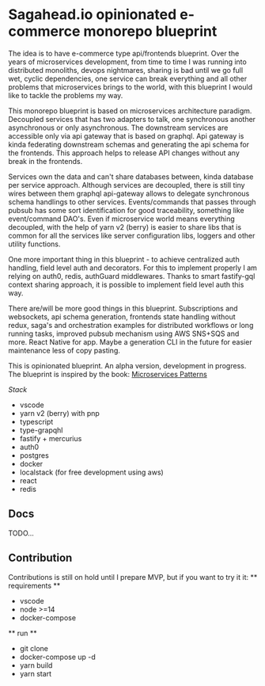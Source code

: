 # Sagahead.io opinionated e-commerce monorepo blueprint

The idea is to have e-commerce type api/frontends blueprint. Over the years of microservices development, from time to time I was running into distributed monoliths, devops nightmares, sharing is bad until we go full wet, cyclic dependencies, one service can break everything and all other problems that microservices brings to the world, with this blueprint I would like to tackle the problems my way.

This monorepo blueprint is based on microservices architecture paradigm. Decoupled services that has two adapters to talk, one synchronous another asynchronous or only asynchronous. The downstream services are accessible only via api gateway that is based on graphql. Api gateway is kinda federating downstream schemas and generating the api schema for the frontends. This approach helps to release API changes without any break in the frontends.

Services own the data and can't share databases between, kinda database per service approach. Although services are decoupled, there is still tiny wires between them graphql api-gateway allows to delegate synchronous schema handlings to other services. Events/commands that passes through pubsub has some sort identification for good traceability, something like event/command DAO's. Even if microservice world means everything decoupled, with the help of yarn v2 (berry) is easier to share libs that is common for all the services like server configuration libs, loggers and other utility functions.

One more important thing in this blueprint - to achieve centralized auth handling, field level auth and decorators. For this to implement properly I am relying on auth0, redis, authGuard middlewares. Thanks to smart fastify-gql context sharing approach, it is possible to implement field level auth this way.

There are/will be more good things in this blueprint. Subscriptions and websockets, api schema generation, frontends state handling without redux, saga's and orchestration examples for distributed workflows or long running tasks, improved pubsub mechanism using AWS SNS+SQS and more. React Native for app. Maybe a generation CLI in the future for easier maintenance less of copy pasting.

This is opinionated blueprint.
An alpha version, development in progress.
The blueprint is inspired by the book: [Microservices Patterns](https://microservices.io/about.html)

_Stack_

- vscode
- yarn v2 (berry) with pnp
- typescript
- type-grapqhl
- fastify + mercurius
- auth0
- postgres
- docker
- localstack (for free development using aws)
- react
- redis

## Docs

TODO...

## Contribution

Contributions is still on hold until I prepare MVP, but if you want to try it it:
** requirements **

- vscode
- node >=14
- docker-compose

** run **

- git clone
- docker-compose up -d
- yarn build
- yarn start
